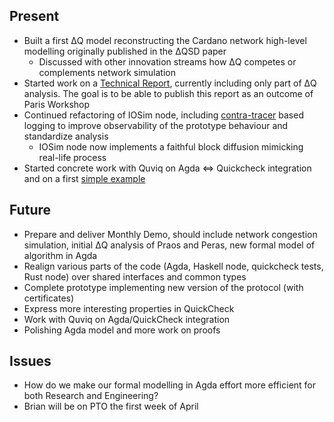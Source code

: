 ## Present

* Built a first ΔQ model reconstructing the Cardano network high-level modelling originally published in the ΔQSD paper
  * Discussed with other innovation streams how ΔQ competes or complements network simulation
* Started work on a [Technical Report](../reports/tech-report-1.md), currently including only part of ΔQ analysis. The goal is to be able to publish this report as an outcome of Paris Workshop
* Continued refactoring of IOSim node, including [contra-tracer](https://hackage.haskell.org/package/contra-tracer) based logging to improve observability of the prototype behaviour and standardize analysis
  * IOSim node now implements a faithful block diffusion mimicking real-life process
* Started concrete work with Quviq on Agda ⇔ Quickcheck integration and on a first [simple example](https://github.com/input-output-hk/peras-design/tree/agda-quickcheck-prototype)

## Future

* Prepare and deliver Monthly Demo, should include network congestion simulation, initial ΔQ analysis of Praos and Peras, new formal model of algorithm in Agda
* Realign various parts of the code (Agda, Haskell node, quickcheck tests, Rust node) over shared interfaces and common types
* Complete prototype implementing new version of the protocol (with certificates)
* Express more interesting properties in QuickCheck
* Work with Quviq on Agda/QuickCheck integration
* Polishing Agda model and more work on proofs

## Issues

* How do we make our formal modelling in Agda effort more efficient for both Research and Engineering?
* Brian will be on PTO the first week of April
